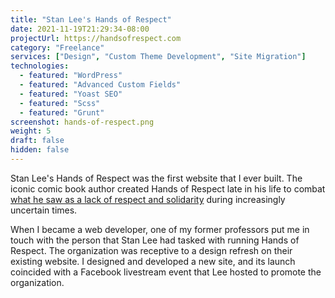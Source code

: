 ```yaml
---
title: "Stan Lee's Hands of Respect"
date: 2021-11-19T21:29:34-08:00
projectUrl: https://handsofrespect.com
category: "Freelance"
services: ["Design", "Custom Theme Development", "Site Migration"]
technologies:
  - featured: "WordPress"
  - featured: "Advanced Custom Fields"
  - featured: "Yoast SEO"
  - featured: "Scss"
  - featured: "Grunt"
screenshot: hands-of-respect.png
weight: 5
draft: false
hidden: false
---
```


Stan Lee's Hands of Respect was the first website that I ever built. The iconic comic book author created Hands of Respect late in his life to combat [what he saw as a lack of respect and solidarity](https://www.youtube.com/watch?v=su6VnUEjne0) during increasingly uncertain times.

When I became a web developer, one of my former professors put me in touch with the person that Stan Lee had tasked with running Hands of Respect. The organization was receptive to a design refresh on their existing website. I designed and developed a new site, and its launch coincided with a Facebook livestream event that Lee hosted to promote the organization.
